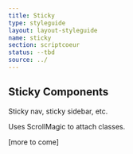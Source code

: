 ```yaml
---
title: Sticky
type: styleguide
layout: layout-styleguide
name: sticky
section: scriptcoeur
status: --tbd
source: ../
---
```


<main markdown="1">

## Sticky Components

Sticky nav, sticky sidebar, etc.

Uses ScrollMagic to attach classes.

[more to come]


</div>

</main>



<script src="../javascripts/scriptcoeur/sticky.js" type="text/javascript"></script>
<script>
$(document).ready(function() {
  var triggerElement = "._sidebar-trigger", target = "._sidebar", targetClass = "--pinned";
  _sticky(triggerElement, target, targetClass);
});
</script>